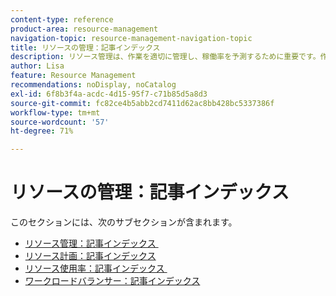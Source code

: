 ```yaml
---
content-type: reference
product-area: resource-management
navigation-topic: resource-management-navigation-topic
title: リソースの管理：記事インデックス
description: リソース管理は、作業を適切に管理し、稼働率を予測するために重要です。作業のリソースの計画およびスケジュールについて詳しくは、次の記事を参照してください。
author: Lisa
feature: Resource Management
recommendations: noDisplay, noCatalog
exl-id: 6f8b3f4a-acdc-4d15-95f7-c71b85d5a8d3
source-git-commit: fc82ce4b5abb2cd7411d62ac8bb428bc5337386f
workflow-type: tm+mt
source-wordcount: '57'
ht-degree: 71%

---
```


# リソースの管理：記事インデックス

<!--Audited: 6/2025-->

このセクションには、次のサブセクションが含まれます。

* [&#x200B; リソース管理：記事インデックス &#x200B;](../resource-mgmt/resource-mgmt-overview/resource-management-overview.md)
* [リソース計画：記事インデックス](../resource-mgmt/resource-planning/resource-planning-overview.md)
* [&#x200B; リソース使用率：記事インデックス &#x200B;](../resource-mgmt/resource-utilization/resource-utilization.md)
* [ワークロードバランサー：記事インデックス](../resource-mgmt/workload-balancer/workload-balancer.md)
